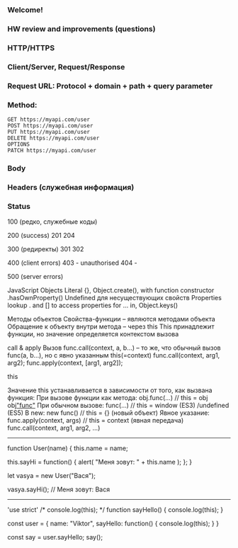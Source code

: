 ### Welcome!

### HW review and improvements (questions)

### HTTP/HTTPS

### Client/Server, Request/Response

### Request URL:  Protocol + domain + path + query parameter

### Method:
    GET https://myapi.com/user
    POST https://myapi.com/user
    PUT https://myapi.com/user
    DELETE https://myapi.com/user
    OPTIONS
    PATCH https://myapi.com/user
    
### Body

### Headers (служебная информация)

### Status

100 (редко, служебные коды)

200 (success)
  201
  204

300 (редиректы)
  301
  302

400 (client errors)
   403 - unauthorised
   404 - 

500 (server errors)





JavaScript Objects
Literal {}, Object.create(), with function constructor
.hasOwnProperty()
Undefined  для несуществующих свойств
Properties lookup
. and [] to access properties
for … in, Object.keys()


Методы объектов
Свойства-функции – являются методами объекта
Обращение к объекту внутри метода – через this
This принадлежит функции, но значение определяется контекстом вызова


call & apply
  Вызов func.call(context, a, b...) – то же, что обычный вызов func(a, b...), но с явно указанным this(=context)
  func.call(context, arg1, arg2);
  func.apply(context, [arg1, arg2]);

this
 
Значение this устанавливается в зависимости от того, как вызвана функция:
При вызове функции как метода:
obj.func(...) // this = obj obj["func"](...)
При обычном вызове:
func(...) // this = window (ES3) /undefined (ES5)
В new:
new func() // this = {} (новый объект)
Явное указание:
func.apply(context, args) // this = context (явная передача) func.call(context, arg1, arg2, ...)



-----
function User(name) {
  this.name = name;

  this.sayHi = function() {
    alert( "Меня зовут: " + this.name );
  };
}

let vasya = new User("Вася");

vasya.sayHi(); // Меня зовут: Вася



-----
'use strict'
/* console.log(this); */
function sayHello() {
  console.log(this);
}

const user = {
  name: "Viktor",
  sayHello: function() {
    console.log(this);
  }
}

const say = user.sayHello;
say();